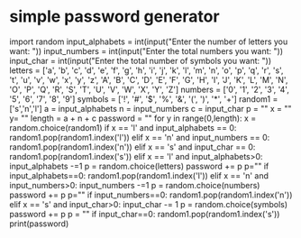 # simple password generator
import random
input_alphabets = int(input("Enter the number of letters you want: "))
input_numbers = int(input("Enter the total numbers you want: "))
input_char = int(input("Enter the total number of symbols you want: "))
letters = ['a', 'b', 'c', 'd', 'e', 'f', 'g', 'h', 'i', 'j', 'k', 'l', 'm', 'n', 'o', 'p', 'q', 'r', 's', 't', 'u', 'v', 'w', 'x', 'y', 'z', 'A', 'B', 'C', 'D', 'E', 'F', 'G', 'H', 'I', 'J', 'K', 'L', 'M', 'N', 'O', 'P', 'Q', 'R', 'S', 'T', 'U', 'V', 'W', 'X', 'Y', 'Z']
numbers = ['0', '1', '2', '3', '4', '5', '6', '7', '8', '9']
symbols = ['!', '#', '$', '%', '&', '(', ')', '*', '+']
random1 = ['s','n','l']
a = input_alphabets
n = input_numbers
c = input_char
p = ""
x = ""
y= ""
length = a + n + c
password = ""
for y in range(0,length):
    x = random.choice(random1)
    if x == 'l' and input_alphabets == 0:
        random1.pop(random1.index('l'))
    elif x == 'n' and input_numbers == 0:
        random1.pop(random1.index('n'))
    elif x == 's' and input_char == 0:
        random1.pop(random1.index('s'))
    elif x == 'l' and input_alphabets>0:
        input_alphabets -=1
        p = random.choice(letters)
        password += p
        p=""
        if input_alphabets==0:
            random1.pop(random1.index('l'))
    elif x == 'n' and input_numbers>0:
        input_numbers -=1
        p = random.choice(numbers)
        password += p
        p=""
        if input_numbers==0:
            random1.pop(random1.index('n'))
    elif x == 's' and input_char>0:
        input_char -= 1
        p = random.choice(symbols)
        password += p
        p = ""
        if input_char==0:
            random1.pop(random1.index('s'))
print(password)
